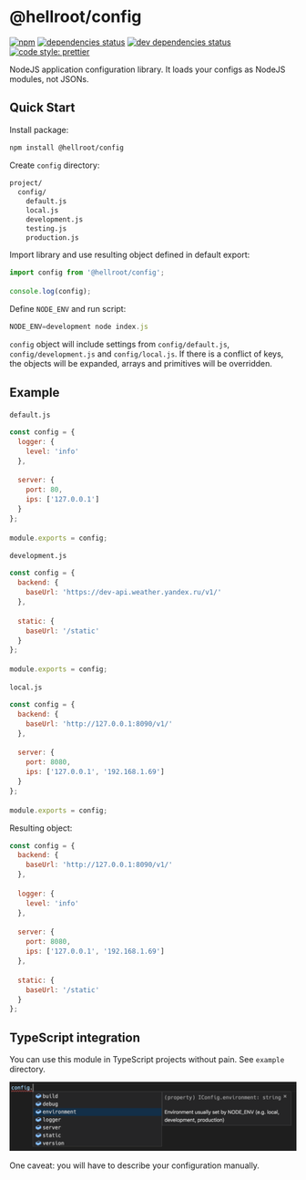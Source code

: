 # @hellroot/config

[![npm](https://img.shields.io/npm/v/@hellroot/config.svg)](https://www.npmjs.com/package/@hellroot/config)
[![dependencies status](https://img.shields.io/david/hellroot/config.svg)](https://david-dm.org/hellroot/config)
[![dev dependencies status](https://img.shields.io/david/dev/hellroot/config.svg)](https://david-dm.org/hellroot/config?type=dev)
[![code style: prettier](https://img.shields.io/badge/code_style-prettier-ff69b4.svg)](https://github.com/prettier/prettier)

NodeJS application configuration library. It loads your configs as NodeJS modules, not JSONs.

## Quick Start

Install package:

```bash
npm install @hellroot/config
```

Create `config` directory:

```
project/
  config/
    default.js
    local.js
    development.js
    testing.js
    production.js
```

Import library and use resulting object defined in default export:

```javascript
import config from '@hellroot/config';

console.log(config);
```

Define `NODE_ENV` and run script:

```javascript
NODE_ENV=development node index.js
```

`config` object will include settings from `config/default.js`, `config/development.js` and `config/local.js`.
If there is a conflict of keys, the objects will be expanded, arrays and primitives will be overridden.

## Example

`default.js`

```javascript
const config = {
  logger: {
    level: 'info'
  },

  server: {
    port: 80,
    ips: ['127.0.0.1']
  }
};

module.exports = config;
```

`development.js`

```javascript
const config = {
  backend: {
    baseUrl: 'https://dev-api.weather.yandex.ru/v1/'
  },

  static: {
    baseUrl: '/static'
  }
};

module.exports = config;
```

`local.js`

```javascript
const config = {
  backend: {
    baseUrl: 'http://127.0.0.1:8090/v1/'
  },

  server: {
    port: 8080,
    ips: ['127.0.0.1', '192.168.1.69']
  }
};

module.exports = config;
```

Resulting object:

```javascript
const config = {
  backend: {
    baseUrl: 'http://127.0.0.1:8090/v1/'
  },

  logger: {
    level: 'info'
  },

  server: {
    port: 8080,
    ips: ['127.0.0.1', '192.168.1.69']
  },

  static: {
    baseUrl: '/static'
  }
};
```

## TypeScript integration

You can use this module in TypeScript projects without pain. See `example` directory.

![VSCode autocomplete](./images/autocomplete.png)

One caveat: you will have to describe your configuration manually.
